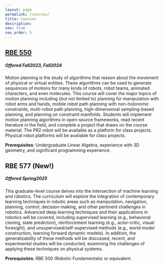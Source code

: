 ```yaml
---
layout: page
permalink: /courses/
title: Courses 
description: 
nav: true
nav_order: 5
---
```


## [RBE 550](https://wpi-grad.cleancatalog.net/robotics-engineering/rbe-550) 
##### Offered Fall2023, Fall2024 
Motion planning is the study of algorithms that reason about the movement of physical or virtual entities. These algorithms can be used to generate sequences of motions for many kinds of robots, robot teams, animated characters, and even molecules. This course will cover the major topics of motion planning including (but not limited to) planning for manipulation with robot arms and hands, mobile robot path planning with non-holonomic constraints, multi-robot path planning, high-dimensional sampling-based planning, and planning on constraint manifolds. Students will implement motion planning algorithms in open-source frameworks, read recent literature in the field, and complete a project that draws on the course material. The PR2 robot will be available as a platform for class projects. Physical robot platforms will be available for class projects.

**Prerequisites**: Undergraduate Linear Algebra, experience with 3D geometry, and significant programming experience.


## RBE 577 <span style="color: var(--global-theme-color)"> (New!)</span> 
##### Offered Spring2025 
This graduate-level course delves into the intersection of machine learning and robotics. The curriculum will explore the integration of contemporary learning techniques in robotic areas such as manipulation, navigation, planning, control, decision-making, and other pertinent challenges in robotics. Advanced deep learning techniques and their applications in robotics will be covered, including supervised learning (e.g., behavioral cloning, state prediction), reinforcement learning (e.g., actor-critic, visual foresight), and unsupervised/self-supervised methods (e.g., world model construction, learning forward dynamic models). In addition, the generalizability of these methods will be discussed, recent, and experimental studies will be conducted, examining the challenges of applying these techniques on physical systems.

**Prerequisites**: RBE 500 (Robotic Fundamentals) or equivalent.



